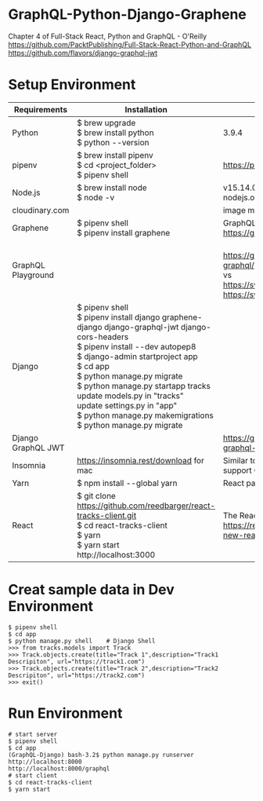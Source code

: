 # GraphQL-Python-Django-Graphene

Chapter 4 of Full-Stack React, Python and GraphQL - O'Reilly  
https://github.com/PacktPublishing/Full-Stack-React-Python-and-GraphQL
https://github.com/flavors/django-graphql-jwt

# Setup Environment
| Requirements | Installation | Notes |
| ------------ | ------------ | ----- |
| Python | $ brew upgrade <br/> $ brew install python <br/> $ python --version | 3.9.4 |  
| pipenv | $ brew install pipenv <br /> $ cd \<project_folder\> <br/> $ pipenv shell | https://pipenv.pypa.io/en/latest/ |
| Node.js | $ brew install node <br /> $ node -v | v15.14.0 <br/> nodejs.org |
| cloudinary.com | | image management SaaS service |
| Graphene | $ pipenv shell <br/> $ pipenv install graphene | GraphQL in Python <br/>https://graphene-python.org/
| GraphQL Playground | | <br/> https://graphql.org/swapi-graphql/? <br/> vs <br/> https://swapi.dev/ <br/> https://swapi.dev/api/films |
| Django | $ pipenv shell <br/> $ pipenv install django graphene-django django-graphql-jwt django-cors-headers <br/> $ pipenv install --dev autopep8 <br/> $ django-admin startproject app <br/> $ cd app  <br/> $ python manage.py migrate <br/> $ python manage.py startapp tracks <br/> update models.py in "tracks" <br/> update settings.py in "app" <br/>$ python manage.py makemigrations <br/> $ python manage.py migrate |
| Django GraphQL JWT | | https://github.com/flavors/django-graphql-jwt |
| Insomnia | https://insomnia.rest/download for mac | Similar to postman, but also support GraphQL| 
| Yarn | $ npm install --global yarn | React package management | 
| React | $ git clone https://github.com/reedbarger/react-tracks-client.git <br/> $ cd react-tracks-client <br/> $ yarn <br/> $ yarn start <br/> http://localhost:3000 | The React App is generated by https://reactjs.org/docs/create-a-new-react-app.html |

# Creat sample data in Dev Environment
```
$ pipenv shell
$ cd app
$ python manage.py shell    # Django Shell
>>> from tracks.models import Track
>>> Track.objects.create(title="Track 1",description="Track1 Descripiton", url="https://track1.com")
>>> Track.objects.create(title="Track 2",description="Track2 Descripiton", url="https://track2.com")
>>> exit()
```

# Run Environment
```
# start server
$ pipenv shell
$ cd app
(GraphQL-Django) bash-3.2$ python manage.py runserver
http://localhost:8000
http://localhost:8000/graphql
# start client
$ cd react-tracks-client
$ yarn start
``` 